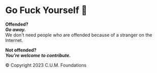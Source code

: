 # Go Fuck Yourself 🖕  

**Offended?**  
***Go away.***  
We don't need people who are offended because of a stranger on the Internet.  

**Not offended?**  
***You're welcome to contribute.***

&copy; Copyright 2023 C.U.M. Foundations
